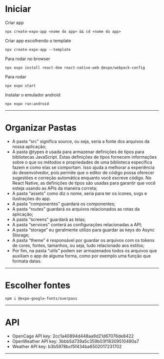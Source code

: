 # Iniciar

Criar app
```
npx create-expo-app <nome do app> && cd <nome do app>
```
Criar app escolhendo o template
```
npx create-expo-app --template
```

Para rodar no browser
```
npx expo install react-dom react-native-web @expo/webpack-config
```

Para rodar
```
npx expo start
```
Instalar o emulador android
```
npx expo run:android             
```

---
# Organizar Pastas

- A pasta “src” significa source, ou seja, seria a fonte dos
arquivos da nossa aplicação;
- A pasta @types é usada para armazenar definições de tipos para bibliotecas JavaScript. Estas definições de tipos fornecem informações sobre o que os métodos e propriedades de uma biblioteca específica fazem e como elas se comportam. Isso ajuda a melhorar a experiência do desenvolvedor, pois permite que o editor de código possa oferecer sugestões e correção automática enquanto você escreve código. No React Native, as definições de tipos são usadas para garantir que você esteja usando as APIs da maneira correta;
- A pasta “assets” como diz o nome, seria para ter os ícones, svgs e ilustrações do app.
- A pasta “componentes” guardará os componentes;
- A pasta “routes” guardará os arquivos relacionados as rotas da aplicação;
- A pasta “screens” guardará as telas;
- A pasta “services” conterá as configurações relacionadas a API;
- A pasta “storage” eu geralmente utilizo para guardar as keys do Async Storage;
- A pasta “theme” é responsável por guardar os arquivos com os tokens de cores, fontes, tamanhos, ou seja, tudo relacionado aos estilos;
- Por fim, na pasta “utils” podem ser armazenados todos os arquivos que auxiliam o app de alguma forma, como por exemplo uma função que formata datas.

---
# Escolher fontes

```
npm i @expo-google-fonts/overpass
```
---
# API

- OpenCage API key: 2cc1a40894d448aa9d21d67076de8422
- OpenWeather API key: 3bbb5d739a5c359b03f18309510490a7
- Weather API key: b3b5978bcf5f434ba6502017231702

---